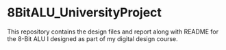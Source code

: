 # 8BitALU_UniversityProject
This repository contains the design files and report along with README for the 8-Bit ALU I designed as part of my digital design course.
